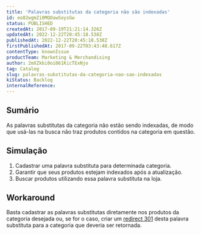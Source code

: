 ```yaml
---
title: 'Palavras substitutas da categoria não são indexadas'
id: eo82wgmZi0MQOawSoysGw
status: PUBLISHED
createdAt: 2017-09-19T21:21:14.326Z
updatedAt: 2022-12-22T20:45:18.538Z
publishedAt: 2022-12-22T20:45:18.538Z
firstPublishedAt: 2017-09-22T03:43:48.617Z
contentType: knownIssue
productTeam: Marketing & Merchandising
author: 2mXZkbi0oi061KicTExNjo
tag: Catalog
slug: palavras-substitutas-da-categoria-nao-sao-indexadas
kiStatus: Backlog
internalReference: 
---
```


## Sumário

As palavras substitutas da categoria não estão sendo indexadas, de modo que usá-las na busca não traz produtos contidos na categoria em questão.

## Simulação

1. Cadastrar uma palavra substituta para determinada categoria.
2. Garantir que seus produtos estejam indexados após a atualização.
3. Buscar produtos utilizando essa palavra substituta na loja.

## Workaround

Basta cadastrar as palavras substitutas diretamente nos produtos da categoria desejada ou, se for o caso, criar um [redirect 301](/pt/faq/o-que-e-mapeamento-de-url-redirecionamento-301) desta palavra substituta para a categoria que deveria ser retornada.

